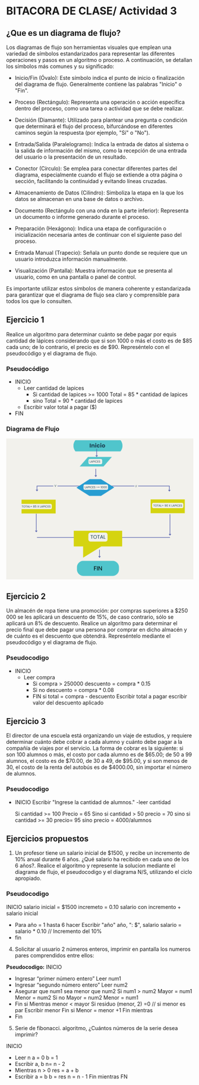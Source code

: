 
# BITACORA DE CLASE/ Actividad 3


##  ¿Que es un diagrama de flujo?

Los diagramas de flujo son herramientas visuales que emplean una variedad de símbolos estandarizados para representar las diferentes operaciones y pasos en un algoritmo o proceso. A continuación, se detallan los símbolos más comunes y su significado:

- Inicio/Fin (Óvalo): Este símbolo indica el punto de inicio o finalización del diagrama de flujo. Generalmente contiene las palabras "Inicio" o "Fin".

- Proceso (Rectángulo): Representa una operación o acción específica dentro del proceso, como una tarea o actividad que se debe realizar.

- Decisión (Diamante): Utilizado para plantear una pregunta o condición que determinará el flujo del proceso, bifurcándose en diferentes caminos según la respuesta (por ejemplo, "Sí" o "No").

- Entrada/Salida (Paralelogramo): Indica la entrada de datos al sistema o la salida de información del mismo, como la recepción de una entrada del usuario o la presentación de un resultado.

- Conector (Círculo): Se emplea para conectar diferentes partes del diagrama, especialmente cuando el flujo se extiende a otra página o sección, facilitando la continuidad y evitando líneas cruzadas.

- Almacenamiento de Datos (Cilindro): Simboliza la etapa en la que los datos se almacenan en una base de datos o archivo.

- Documento (Rectángulo con una onda en la parte inferior): Representa un documento o informe generado durante el proceso.

- Preparación (Hexágono): Indica una etapa de configuración o inicialización necesaria antes de continuar con el siguiente paso del proceso.

- Entrada Manual (Trapecio): Señala un punto donde se requiere que un usuario introduzca información manualmente.

- Visualización (Pantalla): Muestra información que se presenta al usuario, como en una pantalla o panel de control.

Es importante utilizar estos símbolos de manera coherente y estandarizada para garantizar que el diagrama de flujo sea claro y comprensible para todos los que lo consulten. 


## Ejercicio 1
Realice un algoritmo para determinar cuánto se debe pagar por equis cantidad de lápices considerando que si son 1000 o más el costo es de $85 cada uno; de lo contrario, el precio es de $90. Represéntelo con el pseudocódigo y el diagrama de flujo.

### Pseudocódigo 

- INICIO
    - Leer cantidad de lapices 
        - Si cantidad de lapices >= 1000
            Total = 85 * cantidad de lapices 
        - sino 
            Total = 90 * cantidad de lapices 
    - Escribir valor total a pagar ($)
- FIN 

### Diagrama de Flujo 
 ![Imagen diagrama](../Imagenes/Diagrama_Flujo1.png)

## Ejercicio 2

Un almacén de ropa tiene una promoción: por compras superiores a $250 000 se les aplicará un descuento de 15%, de caso contrario, sólo se aplicará un 8% de descuento. Realice un algoritmo para determinar el precio final que debe pagar una persona por comprar en dicho almacén y de cuánto es el descuento que obtendrá. Represéntelo mediante el pseudocódigo y el diagrama de flujo.

### Pseudocodigo 
- INICIO 
    - Leer compra 
        - Si compra > 250000 
            descuento = compra * 0.15
        - Si no
            descuento = compra * 0.08
        - FIN si 
        total = compra - descuento 
        Escribir total a pagar 
        escribir valor del descuento aplicado


## Ejercicio 3

El director de una escuela está organizando un viaje de estudios, y requiere determinar cuánto debe cobrar a cada alumno y cuánto debe pagar a la compañía de viajes por el servicio. La forma de cobrar es la siguiente: si son 100 alumnos o más, el costo por cada alumno es de $65.00; de 50 a 99 alumnos, el costo es de $70.00, de 30 a 49, de $95.00, y si son menos de 30, el costo de la renta del autobús es de $4000.00, sin importar el número de alumnos.

### Pseudocodigo 

- INICIO
    Escribir "Ingrese la cantidad de alumnos."
    -leer cantidad

     Si cantidad >= 100
        Precio = 65 
    Sino si cantidad > 50 
        precio = 70
    sino si cantidad >= 30
        precio= 95
    sino 
    precio = 4000/alumnos 


## Ejercicios propuestos 

1. Un profesor tiene un salario inicial de $1500, y recibe un incremento de 10% anual durante 6 años. ¿Qué salario ha recibido en cada uno de los 6 años?. Realice el algoritmo y represente la solucion mediante el diagrama de flujo, el pseudocodigo y el diagrama N/S, utilizando el ciclo apropiado. 

### Pseudocodigo 
INICIO
    salario inicial = $1500
    incremeto = 0.10
    salario con incremento + salario inicial 
- Para año = 1 hasta 6 hacer 
    Escribir "año" año, ": $", salario 
    salario = salario * 0.10 // Incremento del 10%
- fin 





4. Solicitar al usuario 2 números enteros, imprimir en pantalla los numeros pares comprendidos entre ellos:

**Pseudocodigo:**
INICIO
-	Ingresar “primer número entero”
	Leer num1
-	Ingresar “segundo número entero”
	Leer num2
- Asegurar que num1 sea menor que num2 
    Si num1 > num2
	    Mayor = num1
	    Menor = num2
    Si no 
	    Mayor = num2
	    Menor = num1 
- Fin si 
	Mientras menor < mayor 
		Si residuo (menor, 2) =0 // si menor es par 
			Escribir menor 
	Fin si 
		Menor = menor +1
	Fin mientras 
- Fin 


5. Serie de fibonacci. algoritmo, ¿Cuántos números de la serie desea imprimir?

INICIO 
- Leer n
    a = 0
    b = 1
- Escribir a, b 
 n= n - 2
- Mientras n > 0
    res = a + b
- Escribir 
    a = b
    b = res
    n = n - 1
    Fin mientras 
FN
